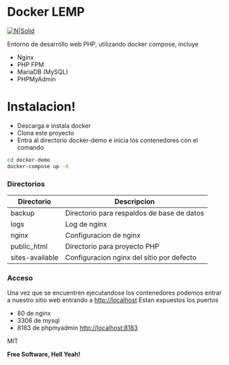 # Docker LEMP

[![N|Solid](http://www.experttyce.com/wp-content/uploads/2016/12/Logomakr_1blDRm_titulo_190.png)](http://www.experttyce.com/)

Entorno de desarrollo web PHP, utilizando docker compose, incluye

  - Nginx
  - PHP FPM
  - MariaDB (MySQL)
  - PHPMyAdmin

# Instalacion!

  - Descarga e instala docker 
  - Clona este proyecto
  - Entra al directorio docker-demo e inicia los contenedores con el comando 
 ```sh 
cd docker-demo
docker-compose up -d
  ```

### Directorios


| Directorio | Descripcion |
| ------ | ------ |
| backup | Directorio para respaldos de base de datos  |
| logs | Log de nginx |
| nginx |Configuracion de nginx |
| public_html | Directorio para proyecto PHP |
| sites-available | Configuracion nginx del sitio por defecto |



### Acceso

Una vez que se encuentren ejecutandose los contenedores podemos entrar a nuestro sitio web entrando a  [http://localhost](http://localhost)
Estan expuestos los puertos 
- 80 de nginx
- 3306 de mysql
- 8183 de phpmyadmin [http://localhost:8183](http://localhost:8183)






MIT


**Free Software, Hell Yeah!**
